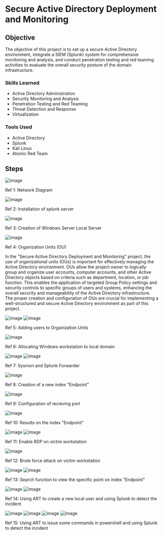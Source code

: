 # Secure Active Directory Deployment and Monitoring

## Objective

The objective of this project is to set up a secure Active Directory environment, integrate a SIEM (Splunk) system for comprehensive monitoring and analysis, and conduct penetration testing and red teaming activities to evaluate the overall security posture of the domain infrastructure.

### Skills Learned

- Active Directory Administration
- Security Monitoring and Analysis
- Penetration Testing and Red Teaming
- Threat Detection and Response
- Virtualization


### Tools Used

- Active Directory
- Splunk
- Kali Linux
- Atomic Red Team

## Steps

![image](https://github.com/user-attachments/assets/5aa1b218-f1a8-467a-9a4c-fe99637a2622)

Ref 1: Network Diagram

![image](https://github.com/user-attachments/assets/17b10571-4983-4ab7-9243-abf0067312ac)

Ref 2: Installation of splunk server

![image](https://github.com/user-attachments/assets/8c76c6e5-d86f-40c6-a31b-3b1d3ae77a95)

Ref 3: Creation of Windows Server Local Server

![image](https://github.com/user-attachments/assets/76b7d692-ab40-4603-876b-e59ae2a9529f)

Ref 4: Organization Units (OU)

In the "Secure Active Directory Deployment and Monitoring" project, the use of organizational units (OUs) is important for effectively managing the Active Directory environment. OUs allow the project owner to logically group and organize user accounts, computer accounts, and other Active Directory objects based on criteria such as department, location, or job function. This enables the application of targeted Group Policy settings and security controls to specific groups of users and systems, enhancing the overall security and manageability of the Active Directory infrastructure. The proper creation and configuration of OUs are crucial for implementing a well-structured and secure Active Directory environment as part of this project.

![image](https://github.com/user-attachments/assets/b592b62b-43f7-4d07-9a4d-4e8a7ba7233c)
![image](https://github.com/user-attachments/assets/a7297474-eac5-4876-8f0c-e2f87a68eeba)

Ref 5: Adding users to Organization Units

![image](https://github.com/user-attachments/assets/5c761b43-6f31-4849-9035-0c1cf0ae0fec)

Ref 6: Allocating Windows workstation to local domain

![image](https://github.com/user-attachments/assets/b726c242-3776-4418-bb7d-4ef5e7ed6ff2)
![image](https://github.com/user-attachments/assets/c8848c8d-fd43-43f1-9558-0669176b5fba)

Ref 7: Sysmon and Splunk Forwarder

![image](https://github.com/user-attachments/assets/c4d45c70-f51f-4e84-b1bf-0154a60c4653)

Ref 8: Creation of a new index "Endpoint"

![image](https://github.com/user-attachments/assets/b4ee3702-6ae5-452e-9022-2a3bd7b0543a)

Ref 9: Configuration of recieving port

![image](https://github.com/user-attachments/assets/ee91cfe1-5923-4e6c-84e8-0f1bc7683c65)

Ref 10: Results on the index "Endpoint"

![image](https://github.com/user-attachments/assets/a03d4faa-fcee-4352-93b1-05d420934645)
![image](https://github.com/user-attachments/assets/b41f54b2-8ab7-4449-8a03-f5ec91891e69)

Ref 11: Enable RDP on victim workstation

![image](https://github.com/user-attachments/assets/81c1da78-84bb-4f64-965f-36977a1c14c3)

Ref 12: Brute force attack on victim workstation

![image](https://github.com/user-attachments/assets/c04cf159-38cf-4cb1-8eee-8ae03e6f2df9)
![image](https://github.com/user-attachments/assets/920f073e-84ea-4f12-89a7-998e7ba22ff5)

Ref 13: Search function to view the specific point on index "Endpoint"

![image](https://github.com/user-attachments/assets/2a0c7e92-4aa1-4061-aa72-7f7a2de1ff6e)
![image](https://github.com/user-attachments/assets/b4c2de28-8a9b-48e1-bad8-d27e09234949)

Ref 14: Using ART to create a new local user and using Splunk to detect the incident

![image](https://github.com/user-attachments/assets/df4e5319-472b-40ba-88ff-75f1ef1d65d8)
![image](https://github.com/user-attachments/assets/edabde66-b481-4da7-a996-7e471f0f5a6c)
![image](https://github.com/user-attachments/assets/d1f4039e-c107-453e-82c2-4f3df3705563)
![image](https://github.com/user-attachments/assets/570ed7db-5a01-45ce-9ab5-7e8b9e4854ce)

Ref 15: Using ART to issue some commands in powershell and using Splunk to detect the incident











